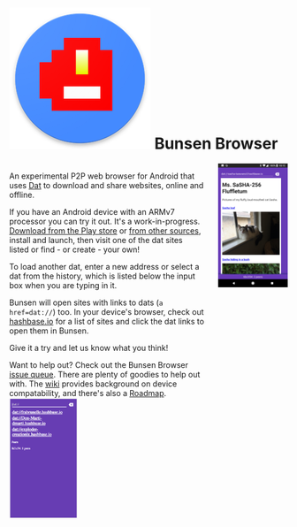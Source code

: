 # ![bunsen logo](bunsen-logo.png) Bunsen Browser 

<div style="float: left; width: 70%;">
  
  An experimental P2P web browser for Android that uses [Dat](https://datproject.org) to download and share websites, online and offline.

  If you have an Android device with an ARMv7 processor you can try it out. It's a work-in-progress. 
  [Download from the Play store](https://play.google.com/store/apps/details?id=org.bunsenbrowser) or 
  [from other sources](https://github.com/bunsenbrowser/bunsen#download), install and launch, then visit one of the dat sites listed or find - or create - your own!
  
  To load another dat, enter a new address or select a dat from the history, which is listed below the input box when you are typing in it.

  Bunsen will open sites with links to dats (`a href=dat://`) too. In your device's browser, check out [hashbase.io](http://hashbase.io) for a list of sites and click the dat links to open them in Bunsen.

  Give it a try and let us know what you think!

  Want to help out? Check out the Bunsen Browser [issue queue](https://github.com/bunsenbrowser/bunsen/issues). There are plenty of goodies to help out with. The [wiki](https://github.com/bunsenbrowser/bunsen/wiki) provides background on device compatability, and there's also a [Roadmap](https://github.com/bunsenbrowser/bunsen/wiki/Roadmap).
  <br/>
  <img src="bunsen-dat-listing.png" style="width: 35%;">
</div>
<img src="bunsen-dhow-dat-cat.png" style="width: 25%; float: right;">
